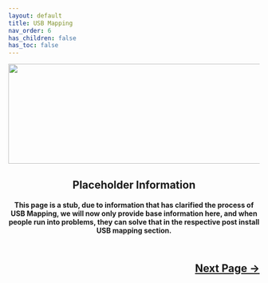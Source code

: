 ```yaml
---
layout: default
title: USB Mapping
nav_order: 6
has_children: false
has_toc: false
---
```

<style>
  .next-button-container {
      text-align: right;
    }

  .next-button {
      top: 0px;
      bottom: 0px;
      left: 0px;
      right: 0px;
  }
</style>

<p align="center">
  <img width="650" height="200" src="../../../../../assets/Header-Placeholder.png">
</p>

<h2 align="center">Placeholder Information</h2>

<h4 align="center">This page is a stub, due to information that has clarified the process of USB Mapping, we will now only provide base information here, and when people run into problems, they can solve that in the respective post install USB mapping section.</h4>

<h2 align="center">
  <br>
  <div class="next-button-container">
  <a class="next-button" href="../../../configfolders/01-Introduction/index/">Next Page &rarr;</a>
  </div>
  <br>
</h2>
